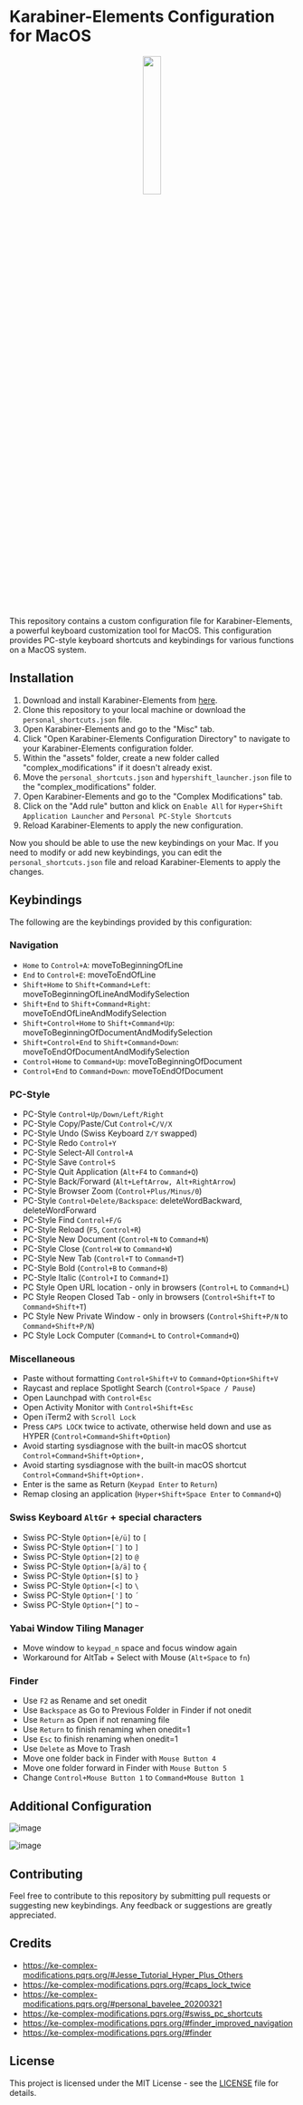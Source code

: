 Karabiner-Elements Configuration for MacOS
==========================================
<p align="center" width="100%">
    <img width="25%" src="https://user-images.githubusercontent.com/16536946/228294228-9cebc0ed-517c-49f9-9577-0ae707949d75.png">
</p>
This repository contains a custom configuration file for Karabiner-Elements, a powerful keyboard customization tool for MacOS. This configuration provides PC-style keyboard shortcuts and keybindings for various functions on a MacOS system.

Installation
------------

1.  Download and install Karabiner-Elements from [here](https://karabiner-elements.pqrs.org/).
2.  Clone this repository to your local machine or download the `personal_shortcuts.json` file.
3.  Open Karabiner-Elements and go to the "Misc" tab.
4.  Click "Open Karabiner-Elements Configuration Directory" to navigate to your Karabiner-Elements configuration folder.
5.  Within the "assets" folder, create a new folder called "complex\_modifications" if it doesn't already exist.
6.  Move the `personal_shortcuts.json` and `hypershift_launcher.json` file to the "complex\_modifications" folder.
7.  Open Karabiner-Elements and go to the "Complex Modifications" tab.
8.  Click on the "Add rule" button and klick on `Enable All` for `Hyper+Shift Application Launcher` and `Personal PC-Style Shortcuts`
9.  Reload Karabiner-Elements to apply the new configuration.

Now you should be able to use the new keybindings on your Mac. If you need to modify or add new keybindings, you can edit the `personal_shortcuts.json` file and reload Karabiner-Elements to apply the changes.

Keybindings
-----------

The following are the keybindings provided by this configuration:

### Navigation

*   `Home` to `Control+A`: moveToBeginningOfLine
*   `End` to `Control+E`: moveToEndOfLine
*   `Shift+Home` to `Shift+Command+Left`: moveToBeginningOfLineAndModifySelection
*   `Shift+End` to `Shift+Command+Right`: moveToEndOfLineAndModifySelection
*   `Shift+Control+Home` to `Shift+Command+Up`: moveToBeginningOfDocumentAndModifySelection
*   `Shift+Control+End` to `Shift+Command+Down`: moveToEndOfDocumentAndModifySelection
*   `Control+Home` to `Command+Up`: moveToBeginningOfDocument
*   `Control+End` to `Command+Down`: moveToEndOfDocument

### PC-Style

*   PC-Style `Control+Up/Down/Left/Right`
*   PC-Style Copy/Paste/Cut `Control+C/V/X`
*   PC-Style Undo (Swiss Keyboard `Z/Y` swapped)
*   PC-Style Redo `Control+Y`
*   PC-Style Select-All `Control+A`
*   PC-Style Save `Control+S`
*   PC-Style Quit Application (`Alt+F4` to `Command+Q`)
*   PC-Style Back/Forward (`Alt+LeftArrow, Alt+RightArrow`)
*   PC-Style Browser Zoom (`Control+Plus/Minus/0`)
*   PC-Style `Control+Delete/Backspace`: deleteWordBackward, deleteWordForward
*   PC-Style Find `Control+F/G`
*   PC-Style Reload (`F5`, `Control+R`)
*   PC-Style New Document (`Control+N` to `Command+N`)
*   PC-Style Close (`Control+W` to `Command+W`)
*   PC-Style New Tab (`Control+T` to `Command+T`)
*   PC-Style Bold (`Control+B` to `Command+B`)
*   PC-Style Italic (`Control+I` to `Command+I`)
*   PC Style Open URL location - only in browsers (`Control+L` to `Command+L`)
*   PC Style Reopen Closed Tab - only in browsers (`Control+Shift+T` to `Command+Shift+T`)
*   PC Style New Private Window - only in browsers (`Control+Shift+P/N` to `Command+Shift+P/N`)
*   PC Style Lock Computer (`Command+L` to `Control+Command+Q`)

### Miscellaneous

*   Paste without formatting `Control+Shift+V` to `Command+Option+Shift+V`
*   Raycast and replace Spotlight Search (`Control+Space / Pause`)
*   Open Launchpad with `Control+Esc`
*   Open Activity Monitor with `Control+Shift+Esc`
*   Open iTerm2 with `Scroll Lock`
*   Press `CAPS LOCK` twice to activate, otherwise held down and use as HYPER (`Control+Command+Shift+Option`)
*   Avoid starting sysdiagnose with the built-in macOS shortcut `Control+Command+Shift+Option+,`
*   Avoid starting sysdiagnose with the built-in macOS shortcut `Control+Command+Shift+Option+.`
*   Enter is the same as Return (`Keypad Enter` to `Return`)
*   Remap closing an application (`Hyper+Shift+Space Enter` to `Command+Q`)

### Swiss Keyboard `AltGr` + special characters

*   Swiss PC-Style `Option+[è/ü]` to `[`
*   Swiss PC-Style `Option+[¨]` to `]`
*   Swiss PC-Style `Option+[2]` to `@`
*   Swiss PC-Style `Option+[à/ä]` to `{`
*   Swiss PC-Style `Option+[$]` to `}`
*   Swiss PC-Style `Option+[<]` to `\`
*   Swiss PC-Style `Option+[']` to `´`
*   Swiss PC-Style `Option+[^]` to `~`

### Yabai Window Tiling Manager

*   Move window to `keypad_n` space and focus window again
*   Workaround for AltTab + Select with Mouse (`Alt+Space` to `fn`)

### Finder

*   Use `F2` as Rename and set onedit
*   Use `Backspace` as Go to Previous Folder in Finder if not onedit
*   Use `Return` as Open if not renaming file
*   Use `Return` to finish renaming when onedit=1
*   Use `Esc` to finish renaming when onedit=1
*   Use `Delete` as Move to Trash
*   Move one folder back in Finder with `Mouse Button 4`
*   Move one folder forward in Finder with `Mouse Button 5`
*   Change `Control+Mouse Button 1` to `Command+Mouse Button 1`



Additional Configuration
------------------------
![image](https://user-images.githubusercontent.com/16536946/228283187-c14c442f-3eb1-41cb-918a-138dca1185c0.png)

![image](https://user-images.githubusercontent.com/16536946/229280683-6e6a8343-bdaa-4cb9-a8f3-5dd0370e61c0.png)


Contributing
------------

Feel free to contribute to this repository by submitting pull requests or suggesting new keybindings. Any feedback or suggestions are greatly appreciated.

Credits
-------
- https://ke-complex-modifications.pqrs.org/#Jesse_Tutorial_Hyper_Plus_Others
- https://ke-complex-modifications.pqrs.org/#caps_lock_twice
- https://ke-complex-modifications.pqrs.org/#personal_bavelee_20200321
- https://ke-complex-modifications.pqrs.org/#swiss_pc_shortcuts
- https://ke-complex-modifications.pqrs.org/#finder_improved_navigation
- https://ke-complex-modifications.pqrs.org/#finder

License
-------

This project is licensed under the MIT License - see the [LICENSE](LICENSE) file for details.
